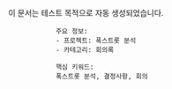 이 문서는 테스트 목적으로 자동 생성되었습니다.
                
                주요 정보:
                - 프로젝트: 폭스트롯 분석
                - 카테고리: 회의록
                
                핵심 키워드:
                폭스트롯 분석, 결정사항, 회의